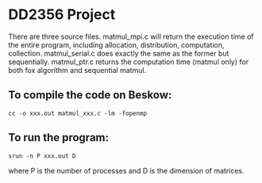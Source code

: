 # DD2356 Project

There are three source files. matmul_mpi.c will return the execution time of the entire program, including allocation, distribution, computation, collection. matmul_serial.c does exactly the same as the former but sequentially. matmul_ptr.c returns the computation time (matmul only) for both fox algorithm and sequential matmul. 

## To compile the code on Beskow:
    cc -o xxx.out matmul_xxx.c -lm -fopenmp

## To run the program:
    srun -n P xxx.out D

where P is the number of processes and D is the dimension of matrices.
